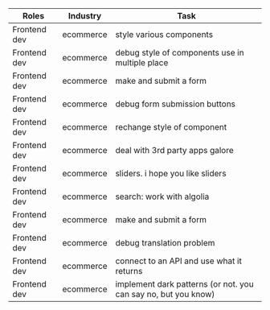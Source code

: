 | Roles        | Industry    | Task                                                           |
| -----------  | ----------- | -------------------------------------------------------------- |
| Frontend dev | ecommerce   | style various components                                       |
| Frontend dev | ecommerce   | debug style of components use in multiple place                |
| Frontend dev | ecommerce   | make and submit a form                                         |
| Frontend dev | ecommerce   | debug form submission buttons                                  |
| Frontend dev | ecommerce   | rechange style of component                                   |
| Frontend dev | ecommerce   | deal with 3rd party apps galore                                |
| Frontend dev | ecommerce   | sliders. i hope you like sliders                               |
| Frontend dev | ecommerce   | search: work with algolia                                      |
| Frontend dev | ecommerce   | make and submit a form                                         |
| Frontend dev | ecommerce   | debug translation problem                                      |
| Frontend dev | ecommerce   | connect to an API and use what it returns                      |
| Frontend dev | ecommerce   | implement dark patterns (or not. you can say no, but you know) |

